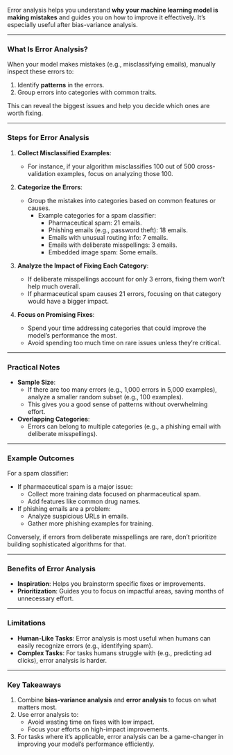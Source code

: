 

Error analysis helps you understand **why your machine learning model is making mistakes** and guides you on how to improve it effectively. It’s especially useful after bias-variance analysis.

---

### What Is Error Analysis?

When your model makes mistakes (e.g., misclassifying emails), manually inspect these errors to:

1. Identify **patterns** in the errors.
2. Group errors into categories with common traits.

This can reveal the biggest issues and help you decide which ones are worth fixing.

---

### Steps for Error Analysis

1. **Collect Misclassified Examples**:
    
    - For instance, if your algorithm misclassifies 100 out of 500 cross-validation examples, focus on analyzing those 100.
2. **Categorize the Errors**:
    
    - Group the mistakes into categories based on common features or causes.
        - Example categories for a spam classifier:
            - Pharmaceutical spam: 21 emails.
            - Phishing emails (e.g., password theft): 18 emails.
            - Emails with unusual routing info: 7 emails.
            - Emails with deliberate misspellings: 3 emails.
            - Embedded image spam: Some emails.
3. **Analyze the Impact of Fixing Each Category**:
    
    - If deliberate misspellings account for only 3 errors, fixing them won’t help much overall.
    - If pharmaceutical spam causes 21 errors, focusing on that category would have a bigger impact.
4. **Focus on Promising Fixes**:
    
    - Spend your time addressing categories that could improve the model’s performance the most.
    - Avoid spending too much time on rare issues unless they’re critical.

---

### Practical Notes

- **Sample Size**:
    - If there are too many errors (e.g., 1,000 errors in 5,000 examples), analyze a smaller random subset (e.g., 100 examples).
    - This gives you a good sense of patterns without overwhelming effort.
- **Overlapping Categories**:
    - Errors can belong to multiple categories (e.g., a phishing email with deliberate misspellings).

---

### Example Outcomes

For a spam classifier:

- If pharmaceutical spam is a major issue:
    - Collect more training data focused on pharmaceutical spam.
    - Add features like common drug names.
- If phishing emails are a problem:
    - Analyze suspicious URLs in emails.
    - Gather more phishing examples for training.

Conversely, if errors from deliberate misspellings are rare, don’t prioritize building sophisticated algorithms for that.

---

### Benefits of Error Analysis

- **Inspiration**: Helps you brainstorm specific fixes or improvements.
- **Prioritization**: Guides you to focus on impactful areas, saving months of unnecessary effort.

---

### Limitations

- **Human-Like Tasks**: Error analysis is most useful when humans can easily recognize errors (e.g., identifying spam).
- **Complex Tasks**: For tasks humans struggle with (e.g., predicting ad clicks), error analysis is harder.

---

### Key Takeaways

1. Combine **bias-variance analysis** and **error analysis** to focus on what matters most.
2. Use error analysis to:
    - Avoid wasting time on fixes with low impact.
    - Focus your efforts on high-impact improvements.
3. For tasks where it’s applicable, error analysis can be a game-changer in improving your model’s performance efficiently.